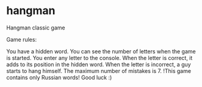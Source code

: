 # hangman
Hangman classic game

Game rules:

You have a hidden word. You can see the number of letters when the game is started. You enter any letter to the console. When the letter is correct, it adds to its position in the hidden word. When the letter is incorrect, a guy starts to hang himself. The maximum number of mistakes is 7. !This game contains only Russian words! Good luck :)
